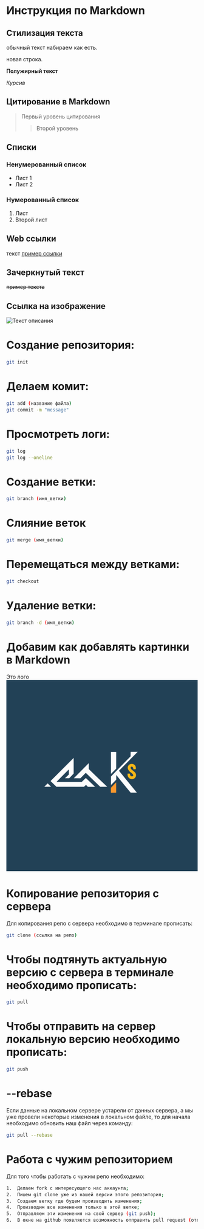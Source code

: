 # Инструкция по Markdown

## Стилизация текста
обычный текст набираем как есть.

новая строка.

**Полужирный текст**

*Курсив*

## Цитирование в Markdown
> Первый уровень цитирования
>> Второй уровень

## Списки
### Ненумерованный список
* Лист 1
* Лист 2

### Нумерованный список
1. Лист 
2. Второй лист

## Web ссылки
текст [пример ссылки](http.example.com "Всплывающая подсказка")

## Зачеркнутый текст

~~пример текста~~

## Cсылка на изображение

![Текст описания](https://www.example.com/image.jpg)


# Создание репозитория:

```sh
git init
```

# Делаем комит:

```sh
git add (название файла)
git commit -m "message"
```

# Просмотреть логи:

```sh
git log
git log --oneline
```
# Создание ветки:

```sh
git branch (имя_ветки)
```

# Слияние веток 

```sh
git merge (имя_ветки)
```

# Перемещаться между ветками:

```sh
git checkout
```

# Удаление ветки:

```sh
git branch -d (имя_ветки)
```

# Добавим как добавлять картинки в Markdown

Это лого
![Лого](лого.png)

# Копирование репозитория с сервера

Для копирования репо с сервера необходимо в терминале прописать:

```sh
git clone (ссылка на репо)
```

# Чтобы подтянуть актуальную версию с сервера в терминале необходимо прописать:

```sh
git pull
```

# Чтобы отправить на сервер локальную версию необходимо прописать:

```sh
git push
```
# --rebase
Если данные на локальном сервере устарели от данных сервера, а мы уже провели некоторые изменения в локальном файле, то для начала необходимо обновить наш файл через команду:

```sh
git pull --rebase
```

# Работа с чужим репозиторием
Для того чтобы работать с чужим репо необходимо:
```sh
1.	Делаем fork с интересующего нас аккаунта;
2.	Пишем git clone уже из нашей версии этого репозитория;
3.	Создаем ветку где будем производить изменения;
4.	Производим все изменения только в этой ветке;
5.	Отправляем эти изменения на свой сервер (git push);
6.	В окне на github появляется возможность отправить pull request (отправка изменений на репо источник).
```